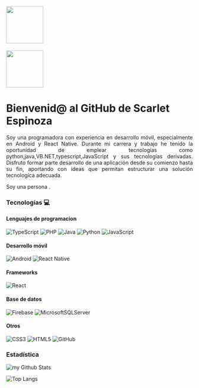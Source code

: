 #  <img src="https://media.giphy.com/media/HQHwvSBSy7s0AXOlWt/giphy.gif" width="100"/> 


<div class="centrado">
    <img src="https://media.giphy.com/media/HQHwvSBSy7s0AXOlWt/giphy.gif" width="100"/> 
    <h1>Bienvenid@ al GitHub de Scarlet Espinoza</h1>
  </div>


<p align="justify"> Soy una programadora con experiencia en desarrollo móvil, especialmente en Android y React Native. Durante mi carrera y trabajo he tenido la oportunidad de emplear tecnologías como python,java,VB.NET,typescript,JavaScript y sus tecnologías derivadas. Disfruto formar parte desarrollo de una aplicación desde su comienzo hasta su fin, aportando con ideas que permitan estructurar una solución tecnologíca adecuada. </p>

<p align="justify"> Soy una persona . </p>

### Tecnologías 💻 

#### Lenguajes de programacion

![TypeScript](https://img.shields.io/badge/typescript-%23007ACC.svg?style=for-the-badge&logo=typescript&logoColor=white)
![PHP](https://img.shields.io/badge/php-%23777BB4.svg?style=for-the-badge&logo=php&logoColor=white)
![Java](https://img.shields.io/badge/java-%23ED8B00.svg?style=for-the-badge&logo=openjdk&logoColor=white)
![Python](https://img.shields.io/badge/python-3670A0?style=for-the-badge&logo=python&logoColor=ffdd54)
![JavaScript](https://img.shields.io/badge/javascript-%23323330.svg?style=for-the-badge&logo=javascript&logoColor=%23F7DF1E)

#### Desarrollo móvil

![Android](https://img.shields.io/badge/Android-3DDC84?style=for-the-badge&logo=android&logoColor=white)
![React Native](https://img.shields.io/badge/react_native-%2320232a.svg?style=for-the-badge&logo=react&logoColor=%2361DAFB)
  
#### Frameworks

![React](https://img.shields.io/badge/react-%2320232a.svg?style=for-the-badge&logo=react&logoColor=%2361DAFB)

#### Base de datos

![Firebase](https://img.shields.io/badge/firebase-a08021?style=for-the-badge&logo=firebase&logoColor=ffcd34)
![MicrosoftSQLServer](https://img.shields.io/badge/Microsoft%20SQL%20Server-CC2927?style=for-the-badge&logo=microsoft%20sql%20server&logoColor=white)


#### Otros

![CSS3](https://img.shields.io/badge/css3-%231572B6.svg?style=for-the-badge&logo=css3&logoColor=white)
![HTML5](https://img.shields.io/badge/html5-%23E34F26.svg?style=for-the-badge&logo=html5&logoColor=white)
![GitHub](https://img.shields.io/badge/github-%23121011.svg?style=for-the-badge&logo=github&logoColor=white)
  
### Estadística   

<img align="center" src="https://github-readme-stats.vercel.app/api?username=scarletespinozaMoreno&include_all_commits=true&count_private=true&show_icons=true&line_height=20&title_color=2B5BBD&icon_color=1124BB&text_color=A1A1A1&bg_color=0,000000,130F40" alt="my Github Stats"/>

![Top Langs](https://github-readme-stats.vercel.app/api/top-langs/?username=scarletespinozaMoreno&layout=compact)